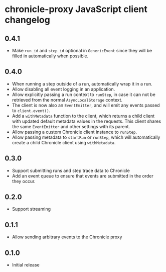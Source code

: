 # chronicle-proxy JavaScript client changelog

## 0.4.1 

- Make `run_id` and `step_id` optional in `GenericEvent` since they will be filled in automatically when possible.

## 0.4.0

- When running a step outside of a run, automatically wrap it in a run.
- Allow disabling all event logging in an application.
- Allow explicitly passing a run context to `runStep`, in case it can not be retrieved from the normal `AsyncLocalStorage` context.
- The client is now also an `EventEmitter`, and will emit any events passed to `client.event()`.
- Add a `withMetadata` function to the client, which returns a child client with updated default metadata values in the requests. This client shares the same `EventEmitter` and other settings with its parent.
- Allow passing a custom Chronicle client instance to `runStep`.
- Allow passing metadata to `startRun` or `runStep`, which will automatically create a child Chronicle client using `withMetadata`.

## 0.3.0

- Support submitting runs and step trace data to Chronicle
- Add an event queue to ensure that events are submitted in the order they occur.

## 0.2.0

- Support streaming

## 0.1.1

- Allow sending arbitrary events to the Chronicle proxy

## 0.1.0

- Initial release



